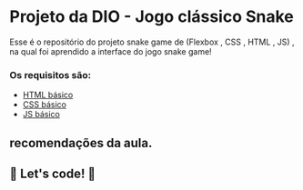 # Projeto da DIO - Jogo clássico Snake

Esse é o repositório do projeto snake game de (Flexbox , CSS , HTML , JS) , na qual foi aprendido a interface do jogo snake game! 

### Os requisitos são:

* [HTML básico](https://www.w3schools.com/html/)
* [CSS básico](https://developer.mozilla.org/pt-BR/docs/Web/CSS)
* [JS básico](https://developer.mozilla.org/pt-BR/docs/Web/Javascript) 

## recomendações da aula.
## 🚀 Let's code! 🚀
